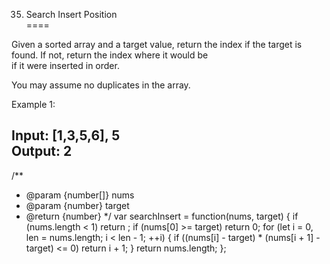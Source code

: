 35. Search Insert Position<br>
====

Given a sorted array and a target value, return the index if the target is found. If not, return the index where it would be<br>if it were inserted in order.<br>

You may assume no duplicates in the array.<br>

Example 1:<br>

Input: [1,3,5,6], 5<br>
Output: 2<br>
---
/**
 * @param {number[]} nums
 * @param {number} target
 * @return {number}
 */
var searchInsert = function(nums, target) {
    if (nums.length < 1) return ;
    if (nums[0] >= target) return 0;
    for (let i = 0, len = nums.length; i < len - 1; ++i) {
        if ((nums[i] - target) * (nums[i + 1] - target) <= 0) return i + 1;
    }
    return nums.length;
};
